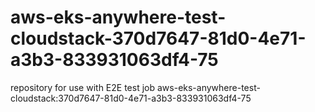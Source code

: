 # aws-eks-anywhere-test-cloudstack-370d7647-81d0-4e71-a3b3-833931063df4-75
repository for use with E2E test job aws-eks-anywhere-test-cloudstack:370d7647-81d0-4e71-a3b3-833931063df4-75
